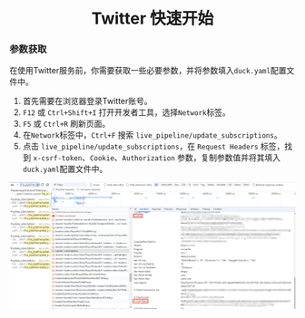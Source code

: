 <h1 style="text-align: center;">Twitter 快速开始</h1>

### 参数获取

在使用Twitter服务前，你需要获取一些必要参数，并将参数填入`duck.yaml`配置文件中。

1. 首先需要在浏览器登录Twitter账号。
2. `F12` 或 `Ctrl+Shift+I` 打开开发者工具，选择`Network`标签。
3. `F5` 或 `Ctrl+R` 刷新页面。
4. 在`Network`标签中，`Ctrl+F` 搜索 `live_pipeline/update_subscriptions`。
5. 点击 `live_pipeline/update_subscriptions`，在 `Request Headers` 标签，找到 `x-csrf-token`、`Cookie`、`Authorization` 参数，复制参数值并将其填入`duck.yaml`配置文件中。

![img.png](img.png)